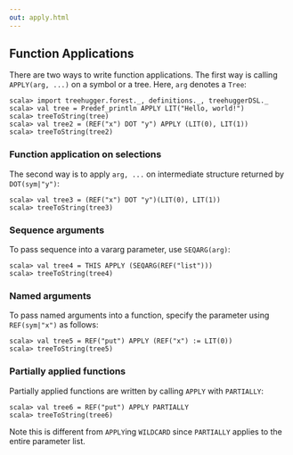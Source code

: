 ```yaml
---
out: apply.html
---
```


Function Applications
---------------------

There are two ways to write function applications. The first way is calling `APPLY(arg, ...)` on a symbol or a tree. Here, `arg` denotes a `Tree`:

```console:new
scala> import treehugger.forest._, definitions._, treehuggerDSL._
scala> val tree = Predef_println APPLY LIT("Hello, world!")
scala> treeToString(tree)
scala> val tree2 = (REF("x") DOT "y") APPLY (LIT(0), LIT(1))
scala> treeToString(tree2)
```

### Function application on selections

The second way is to apply `arg, ...` on intermediate structure returned by `DOT(sym|"y")`:

```console
scala> val tree3 = (REF("x") DOT "y")(LIT(0), LIT(1))
scala> treeToString(tree3)
```

### Sequence arguments

To pass sequence into a vararg parameter, use `SEQARG(arg)`:

```console
scala> val tree4 = THIS APPLY (SEQARG(REF("list")))
scala> treeToString(tree4)
```

### Named arguments

To pass named arguments into a function, specify the parameter using `REF(sym|"x")` as follows:

```console
scala> val tree5 = REF("put") APPLY (REF("x") := LIT(0))
scala> treeToString(tree5)
```

### Partially applied functions

Partially applied functions are written by calling `APPLY` with `PARTIALLY`:

```console
scala> val tree6 = REF("put") APPLY PARTIALLY
scala> treeToString(tree6)
```

Note this is different from `APPLY`ing `WILDCARD` since `PARTIALLY` applies to the entire parameter list.
